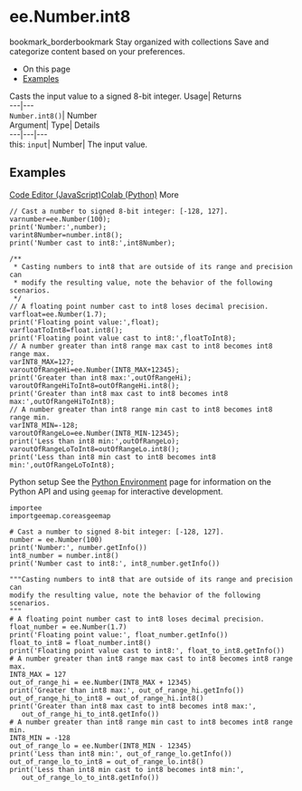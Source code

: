  
#  ee.Number.int8 
bookmark_borderbookmark Stay organized with collections  Save and categorize content based on your preferences. 
  * On this page
  * [Examples](https://developers.google.com/earth-engine/apidocs/ee-number-int8#examples)


Casts the input value to a signed 8-bit integer. 
Usage| Returns  
---|---  
`Number.int8()`| Number  
Argument| Type| Details  
---|---|---  
this: `input`| Number| The input value.  
## Examples
[Code Editor (JavaScript)](https://developers.google.com/earth-engine/apidocs/ee-number-int8#code-editor-javascript-sample)[Colab (Python)](https://developers.google.com/earth-engine/apidocs/ee-number-int8#colab-python-sample) More
```
// Cast a number to signed 8-bit integer: [-128, 127].
varnumber=ee.Number(100);
print('Number:',number);
varint8Number=number.int8();
print('Number cast to int8:',int8Number);

/**
 * Casting numbers to int8 that are outside of its range and precision can
 * modify the resulting value, note the behavior of the following scenarios.
 */
// A floating point number cast to int8 loses decimal precision.
varfloat=ee.Number(1.7);
print('Floating point value:',float);
varfloatToInt8=float.int8();
print('Floating point value cast to int8:',floatToInt8);
// A number greater than int8 range max cast to int8 becomes int8 range max.
varINT8_MAX=127;
varoutOfRangeHi=ee.Number(INT8_MAX+12345);
print('Greater than int8 max:',outOfRangeHi);
varoutOfRangeHiToInt8=outOfRangeHi.int8();
print('Greater than int8 max cast to int8 becomes int8 max:',outOfRangeHiToInt8);
// A number greater than int8 range min cast to int8 becomes int8 range min.
varINT8_MIN=-128;
varoutOfRangeLo=ee.Number(INT8_MIN-12345);
print('Less than int8 min:',outOfRangeLo);
varoutOfRangeLoToInt8=outOfRangeLo.int8();
print('Less than int8 min cast to int8 becomes int8 min:',outOfRangeLoToInt8);
```
Python setup
See the [ Python Environment](https://developers.google.com/earth-engine/guides/python_install) page for information on the Python API and using `geemap` for interactive development.
```
importee
importgeemap.coreasgeemap
```
```
# Cast a number to signed 8-bit integer: [-128, 127].
number = ee.Number(100)
print('Number:', number.getInfo())
int8_number = number.int8()
print('Number cast to int8:', int8_number.getInfo())

"""Casting numbers to int8 that are outside of its range and precision can
modify the resulting value, note the behavior of the following scenarios.
"""
# A floating point number cast to int8 loses decimal precision.
float_number = ee.Number(1.7)
print('Floating point value:', float_number.getInfo())
float_to_int8 = float_number.int8()
print('Floating point value cast to int8:', float_to_int8.getInfo())
# A number greater than int8 range max cast to int8 becomes int8 range max.
INT8_MAX = 127
out_of_range_hi = ee.Number(INT8_MAX + 12345)
print('Greater than int8 max:', out_of_range_hi.getInfo())
out_of_range_hi_to_int8 = out_of_range_hi.int8()
print('Greater than int8 max cast to int8 becomes int8 max:',
   out_of_range_hi_to_int8.getInfo())
# A number greater than int8 range min cast to int8 becomes int8 range min.
INT8_MIN = -128
out_of_range_lo = ee.Number(INT8_MIN - 12345)
print('Less than int8 min:', out_of_range_lo.getInfo())
out_of_range_lo_to_int8 = out_of_range_lo.int8()
print('Less than int8 min cast to int8 becomes int8 min:',
   out_of_range_lo_to_int8.getInfo())
```

